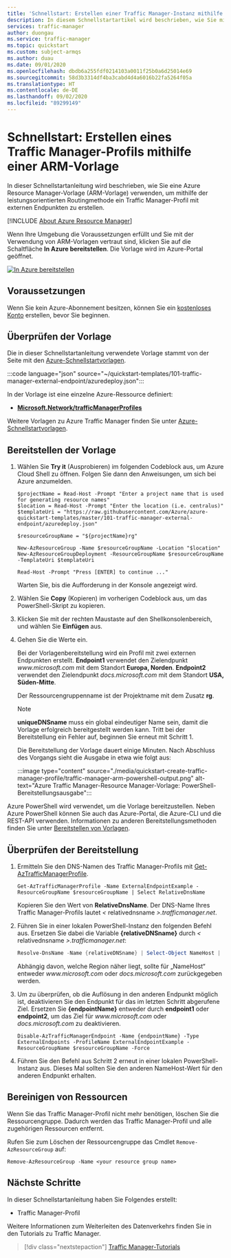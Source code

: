 ```yaml
---
title: 'Schnellstart: Erstellen einer Traffic Manager-Instanz mithilfe einer Azure Resource Manager-Vorlage (ARM-Vorlage)'
description: In diesem Schnellstartartikel wird beschrieben, wie Sie mithilfe einer Azure Resource Manager-Vorlage (ARM-Vorlage) ein Azure Traffic Manager-Profil erstellen.
services: traffic-manager
author: duongau
ms.service: traffic-manager
ms.topic: quickstart
ms.custom: subject-armqs
ms.author: duau
ms.date: 09/01/2020
ms.openlocfilehash: dbdb6a255fdf0214103a0011f25b0a6d25014e69
ms.sourcegitcommit: 58d3b3314df4ba3cabd4d4a6016b22fa5264f05a
ms.translationtype: HT
ms.contentlocale: de-DE
ms.lasthandoff: 09/02/2020
ms.locfileid: "89299149"
---
```

# <a name="quickstart-create-a-traffic-manager-profile-using-an-arm-template"></a>Schnellstart: Erstellen eines Traffic Manager-Profils mithilfe einer ARM-Vorlage

In dieser Schnellstartanleitung wird beschrieben, wie Sie eine Azure Resource Manager-Vorlage (ARM-Vorlage) verwenden, um mithilfe der leistungsorientierten Routingmethode ein Traffic Manager-Profil mit externen Endpunkten zu erstellen.

[!INCLUDE [About Azure Resource Manager](../../includes/resource-manager-quickstart-introduction.md)]

Wenn Ihre Umgebung die Voraussetzungen erfüllt und Sie mit der Verwendung von ARM-Vorlagen vertraut sind, klicken Sie auf die Schaltfläche **In Azure bereitstellen**. Die Vorlage wird im Azure-Portal geöffnet.

[![In Azure bereitstellen](../media/template-deployments/deploy-to-azure.svg)](https://portal.azure.com/#create/Microsoft.Template/uri/https%3A%2F%2Fraw.githubusercontent.com%2FAzure%2Fazure-quickstart-templates%2Fmaster%2F101-traffic-manager-external-endpoint%2Fazuredeploy.json)

## <a name="prerequisites"></a>Voraussetzungen

Wenn Sie kein Azure-Abonnement besitzen, können Sie ein [kostenloses Konto](https://azure.microsoft.com/free/?WT.mc_id=A261C142F) erstellen, bevor Sie beginnen.

## <a name="review-the-template"></a>Überprüfen der Vorlage

Die in dieser Schnellstartanleitung verwendete Vorlage stammt von der Seite mit den [Azure-Schnellstartvorlagen](https://azure.microsoft.com/resources/templates/101-traffic-manager-external-endpoint).

:::code language="json" source="~/quickstart-templates/101-traffic-manager-external-endpoint/azuredeploy.json":::

In der Vorlage ist eine einzelne Azure-Ressource definiert:

* [**Microsoft.Network/trafficManagerProfiles**](/azure/templates/microsoft.network/trafficmanagerprofiles)

Weitere Vorlagen zu Azure Traffic Manager finden Sie unter [Azure-Schnellstartvorlagen](https://azure.microsoft.com/resources/templates/?resourceType=Microsoft.Network&pageNumber=1&sort=Popular).

## <a name="deploy-the-template"></a>Bereitstellen der Vorlage

1. Wählen Sie **Try it** (Ausprobieren) im folgenden Codeblock aus, um Azure Cloud Shell zu öffnen. Folgen Sie dann den Anweisungen, um sich bei Azure anzumelden. 

    ```azurepowershell-interactive
    $projectName = Read-Host -Prompt "Enter a project name that is used for generating resource names"
    $location = Read-Host -Prompt "Enter the location (i.e. centralus)"
    $templateUri = "https://raw.githubusercontent.com/Azure/azure-quickstart-templates/master/101-traffic-manager-external-endpoint/azuredeploy.json"

    $resourceGroupName = "${projectName}rg"

    New-AzResourceGroup -Name $resourceGroupName -Location "$location"
    New-AzResourceGroupDeployment -ResourceGroupName $resourceGroupName -TemplateUri $templateUri

    Read-Host -Prompt "Press [ENTER] to continue ..."
    ```

    Warten Sie, bis die Aufforderung in der Konsole angezeigt wird.

1. Wählen Sie **Copy** (Kopieren) im vorherigen Codeblock aus, um das PowerShell-Skript zu kopieren.

1. Klicken Sie mit der rechten Maustaste auf den Shellkonsolenbereich, und wählen Sie **Einfügen** aus.

1. Gehen Sie die Werte ein.

    Bei der Vorlagenbereitstellung wird ein Profil mit zwei externen Endpunkten erstellt. **Endpoint1** verwendet den Zielendpunkt *w<span>ww.microsoft</span>.com* mit dem Standort **Europa, Norden**. **Endpoint2** verwendet den Zielendpunkt *d<span>ocs.microsoft</span>.com* mit dem Standort **USA, Süden-Mitte**. 

    Der Ressourcengruppenname ist der Projektname mit dem Zusatz **rg**.

    > [!NOTE]
    > **uniqueDNSname** muss ein global eindeutiger Name sein, damit die Vorlage erfolgreich bereitgestellt werden kann. Tritt bei der Bereitstellung ein Fehler auf, beginnen Sie erneut mit Schritt 1.

    Die Bereitstellung der Vorlage dauert einige Minuten. Nach Abschluss des Vorgangs sieht die Ausgabe in etwa wie folgt aus:

    :::image type="content" source="./media/quickstart-create-traffic-manager-profile/traffic-manager-arm-powershell-output.png" alt-text="Azure Traffic Manager-Resource Manager-Vorlage: PowerShell-Bereitstellungsausgabe":::

Azure PowerShell wird verwendet, um die Vorlage bereitzustellen. Neben Azure PowerShell können Sie auch das Azure-Portal, die Azure-CLI und die REST-API verwenden. Informationen zu anderen Bereitstellungsmethoden finden Sie unter [Bereitstellen von Vorlagen](../azure-resource-manager/templates/deploy-portal.md).

## <a name="validate-the-deployment"></a>Überprüfen der Bereitstellung

1. Ermitteln Sie den DNS-Namen des Traffic Manager-Profils mit [Get-AzTrafficManagerProfile](/powershell/module/az.trafficmanager/get-aztrafficmanagerprofile).

    ```azurepowershell-interactive
    Get-AzTrafficManagerProfile -Name ExternalEndpointExample -ResourceGroupName $resourceGroupName | Select RelativeDnsName
    ```

    Kopieren Sie den Wert von **RelativeDnsName**. Der DNS-Name Ihres Traffic Manager-Profils lautet *<* relativednsname *>.trafficmanager.net*. 

1. Führen Sie in einer lokalen PowerShell-Instanz den folgenden Befehl aus. Ersetzen Sie dabei die Variable **{relativeDNSname}** durch *<* relativednsname *>.trafficmanager.net*:

    ```powershell
    Resolve-DnsName -Name {relativeDNSname} | Select-Object NameHost | Select -First 1
    ```
    Abhängig davon, welche Region näher liegt, sollte für „NameHost“ entweder *w<span>ww.microsoft</span>.com* oder *d<span>ocs.microsoft</span>.com* zurückgegeben werden.

1. Um zu überprüfen, ob die Auflösung in den anderen Endpunkt möglich ist, deaktivieren Sie den Endpunkt für das im letzten Schritt abgerufene Ziel. Ersetzen Sie **{endpointName}** entweder durch **endpoint1** oder **endpoint2**, um das Ziel für *w<span>ww.microsoft</span>.com* oder *d<span>ocs.microsoft</span>.com* zu deaktivieren.

    ```azurepowershell-interactive
    Disable-AzTrafficManagerEndpoint -Name {endpointName} -Type ExternalEndpoints -ProfileName ExternalEndpointExample -ResourceGroupName $resourceGroupName -Force
    ```
1. Führen Sie den Befehl aus Schritt 2 erneut in einer lokalen PowerShell-Instanz aus. Dieses Mal sollten Sie den anderen NameHost-Wert für den anderen Endpunkt erhalten. 

## <a name="clean-up-resources"></a>Bereinigen von Ressourcen

Wenn Sie das Traffic Manager-Profil nicht mehr benötigen, löschen Sie die Ressourcengruppe. Dadurch werden das Traffic Manager-Profil und alle zugehörigen Ressourcen entfernt.

Rufen Sie zum Löschen der Ressourcengruppe das Cmdlet `Remove-AzResourceGroup` auf:

```azurepowershell-interactive
Remove-AzResourceGroup -Name <your resource group name>
```

## <a name="next-steps"></a>Nächste Schritte

In dieser Schnellstartanleitung haben Sie Folgendes erstellt:
* Traffic Manager-Profil

Weitere Informationen zum Weiterleiten des Datenverkehrs finden Sie in den Tutorials zu Traffic Manager.

> [!div class="nextstepaction"]
> [Traffic Manager-Tutorials](tutorial-traffic-manager-improve-website-response.md)
